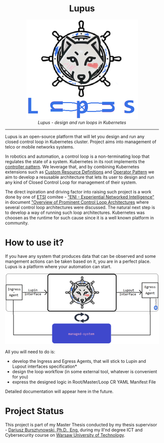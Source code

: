 <h1 align="center">Lupus</h1>

<p align="center">
  <img src="img/logo.png"/>
  <br>
  <i>Lupus - design and run loops in Kubernetes </i>
  <br>
</p>

----

Lupus is an open-source platform that will let you design and run any closed control loop in Kubernetes cluster. Project aims into management of telco or mobile networks systems.

In robotics and automation, a control loop is a non-terminating loop that regulates the state of a system. Kubernetes in its root implements the [controller pattern](https://kubernetes.io/docs/concepts/architecture/controller/). We leverage that, and by combining Kubernetes extensions such as [Custom Resource Definitions](https://kubernetes.io/docs/tasks/extend-kubernetes/custom-resources/custom-resource-definitions/) and [Operator Pattern](https://kubernetes.io/docs/concepts/extend-kubernetes/operator/) we aim to develop a resusable architecture that lets its user to design and run any kind of Closed Control Loop for management of their system. 

The direct inpiration and driving factor into raising such project is a work done by one of [ETSI](https://www.etsi.org) comitee - ["ENI - Experiential Networked Intelligence"](https://www.etsi.org/technologies/experiential-networked-intelligence) in document ["Overview of Prominent Control Loop Architectures](https://www.etsi.org/deliver/etsi_gr/ENI/001_099/017/02.01.01_60/gr_ENI017v020101p.pdf) where several control loop architectures were discussed. The natural next step is to develop a way of running such loop architectures. Kubernetes was choosen as the runtime for such cause since it is a well known platform in community. 

# How to use it?

If you have any system that produces data that can be observed and some mangement actions can be taken based on it, you are in a perfect place. Lupus is a platform where your automation can start. 

<p align="center">
  <img src="img/readme/1.png"/>
</p>

All you will need to do is:
- develop the Ingress and Egress Agents, that will stick to Lupin and Lupout interfaces specification* 
- design the loop workflow (in some external tool, whatever is convenient for you)
- express the designed logic in Root/Master/Loop CR YAML Manifest File

Detailed documentation will appear here in the future.

# Project Status

This project is part of my Master Thesis conducted by my thesis supervisor - [Dariusz Bursztynowski, Ph.D., Eng.](https://repo.pw.edu.pl/info/author/WEITI-99bdf4cf-dec0-4770-baf2-80874a4d91a0/Profil+osoby+%E2%80%93+Dariusz+Bursztynowski+%E2%80%93+Politechnika+Warszawska) during my II'nd degree ICT and Cybersecurity course on [Warsaw University of Technology](https://eng.pw.edu.pl). 